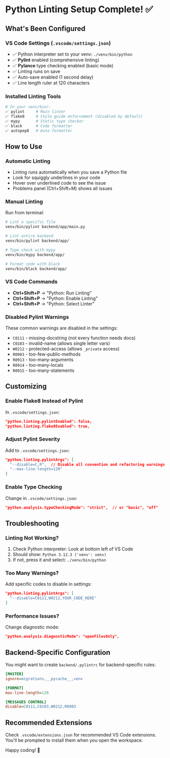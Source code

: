# Python Linting Setup Complete! ✅

## What's Been Configured

### VS Code Settings (`.vscode/settings.json`)
- ✅ Python interpreter set to your venv: `./venv/bin/python`
- ✅ **Pylint** enabled (comprehensive linting)
- ✅ **Pylance** type checking enabled (basic mode)
- ✅ Linting runs on save
- ✅ Auto-save enabled (1 second delay)
- ✅ Line length ruler at 120 characters

### Installed Linting Tools
```bash
# In your venv/bin/:
✅ pylint     # Main linter
✅ flake8     # Style guide enforcement (disabled by default)
✅ mypy       # Static type checker
✅ black      # Code formatter
✅ autopep8   # Auto-formatter
```

## How to Use

### Automatic Linting
- Linting runs automatically when you save a Python file
- Look for squiggly underlines in your code
- Hover over underlined code to see the issue
- Problems panel (Ctrl+Shift+M) shows all issues

### Manual Linting
Run from terminal:
```bash
# Lint a specific file
venv/bin/pylint backend/app/main.py

# Lint entire backend
venv/bin/pylint backend/app/

# Type check with mypy
venv/bin/mypy backend/app/

# Format code with black
venv/bin/black backend/app/
```

### VS Code Commands
- **Ctrl+Shift+P** → "Python: Run Linting"
- **Ctrl+Shift+P** → "Python: Enable Linting"
- **Ctrl+Shift+P** → "Python: Select Linter"

### Disabled Pylint Warnings
These common warnings are disabled in the settings:
- `C0111` - missing-docstring (not every function needs docs)
- `C0103` - invalid-name (allows single letter vars)
- `W0212` - protected-access (allows `_private` access)
- `R0903` - too-few-public-methods
- `R0913` - too-many-arguments
- `R0914` - too-many-locals
- `R0915` - too-many-statements

## Customizing

### Enable Flake8 Instead of Pylint
In `.vscode/settings.json`:
```json
"python.linting.pylintEnabled": false,
"python.linting.flake8Enabled": true,
```

### Adjust Pylint Severity
Add to `.vscode/settings.json`:
```json
"python.linting.pylintArgs": [
  "--disable=C,R",  // Disable all convention and refactoring warnings
  "--max-line-length=120"
]
```

### Enable Type Checking
Change in `.vscode/settings.json`:
```json
"python.analysis.typeCheckingMode": "strict",  // or "basic", "off"
```

## Troubleshooting

### Linting Not Working?
1. Check Python interpreter: Look at bottom left of VS Code
2. Should show: `Python 3.12.3 ('venv': venv)`
3. If not, press it and select: `./venv/bin/python`

### Too Many Warnings?
Add specific codes to disable in settings:
```json
"python.linting.pylintArgs": [
  "--disable=C0111,W0212,YOUR_CODE_HERE"
]
```

### Performance Issues?
Change diagnostic mode:
```json
"python.analysis.diagnosticMode": "openFilesOnly",
```

## Backend-Specific Configuration

You might want to create `backend/.pylintrc` for backend-specific rules:
```ini
[MASTER]
ignore=migrations,__pycache__,venv

[FORMAT]
max-line-length=120

[MESSAGES CONTROL]
disable=C0111,C0103,W0212,R0903
```

## Recommended Extensions
Check `.vscode/extensions.json` for recommended VS Code extensions.
You'll be prompted to install them when you open the workspace.

Happy coding! 🐍
